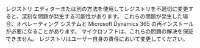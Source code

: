 レジストリ エディターまたは別の方法を使用してレジストリを不適切に変更すると、深刻な問題が発生する可能性があります。 これらの問題が発生した場合、オペレーティング システムと Microsoft Dynamics 365 の再インストールが必要になることがあります。 マイクロソフトは、これらの問題の解決を保証できません。 レジストリはユーザー自身の責任において変更してください。